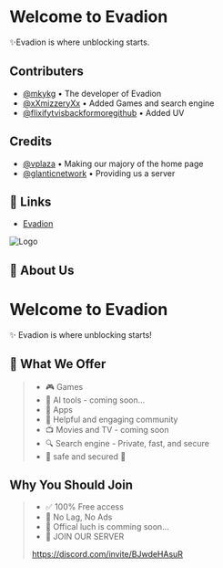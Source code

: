 
# Welcome to Evadion

✨Evadion is where unblocking starts.
## Contributers

- [@mkykg](https://www.github.com/mkykg) • The developer of Evadion
- [@xXmizzeryXx](https://www.github.com/xXmizzeryXx) • Added Games and search engine
- [@flixifytvisbackformoregithub](https://www.github.com/flixifytvisbackformoregithub) • Added UV



## Credits

- [@vplaza](https://vplaza.org/) • Making our majory of the home page
- [@glanticnetwork](https://galacticnetwork.org/) • Providing us a server
## 🔗 Links

- [Evadion](https://evadion.github.io)



![Logo](https://evadion.github.io/logo/evadion.jpeg)


## 🚀 About Us

# **Welcome to Evadion** 
✨ Evadion is where unblocking starts!
## **🚀 What We Offer**
> * 🎮 Games
> * 🤖  AI tools - coming soon...
> * 📲    Apps
> * 💬 Helpful and engaging community
> * 📺 Movies and TV - coming soon
> *  🔍  Search engine - Private, fast, and secure
> * 🔐 safe and secured 💯 
## **Why You Should Join**
> *   ✅ 100% Free access
> *  💎 No Lag, No Ads
> *  🚀  Offical luch is comming soon...
> * 🔗  JOIN OUR SERVER
>   
> https://discord.com/invite/BJwdeHAsuR
